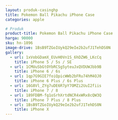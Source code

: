 ```yaml
---
layout: produk-casinghp
title: Pokemon Ball Pikachu iPhone Case
categories: apple

# Produk
product-title: Pokemon Ball Pikachu iPhone Case
harga: 90000
sku: hn-1896
image-drive: 1BsB9TZGoIUykQ29eIe2b2ufJ1TehDS0N
gallery:
  - url: 1xVobGDamX_EUvH0Vn1S_6hDZW6_LKcCq
    title: iPhone 5 / 5s / SE
  - url: 1CMUuSbGtOYbRCSg5yteuJxQVDUWJbb9B
    title: iPhone 6 / 6s
  - url: 1qp7G9GIE7foiQpicWWb2bFRu74hM4OJ0
    title: iPhone 6 Plus / 6s Plus
  - url: 16G8Vl_ZYg7uDE6R7pY7OMZi2UuI2fiis
    title: iPhone 7 / 8
  - url: 189FDBM-fg1oSrhXrtdNCR4xWRx8cQW3Q
    title: iPhone 7 Plus / 8 Plus
  - url: 1BsB9TZGoIUykQ29eIe2b2ufJ1TehDS0N
    title: iPhone X
---
```

